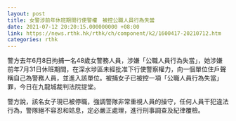 ```yaml
---
layout: post
title: 女警涉前年休班期間行使警權　被控公職人員行為失當
date: 2021-07-12 20:20:15.000000000 +08:00
link: https://news.rthk.hk/rthk/ch/component/k2/1600417-20210712.htm
categories: rthk
---
```


警方去年6月8日拘捕一名48歲女警務人員，涉嫌「公職人員行為失當」，她涉嫌前年7月31日休班期間，在深水埗區未經批准下行使警察權力，向一個單位住戶聲稱自己為警務人員，並進入該單位。被捕女子已被控一項「公職人員行為失當」罪，今日在九龍城裁判法院提堂。

警方說，該名女子現已被停職，強調警隊非常重視人員的操守，任何人員干犯違法行為，警隊絕不容忍和姑息，定必嚴正處理，進行刑事調查及紀律覆檢。
